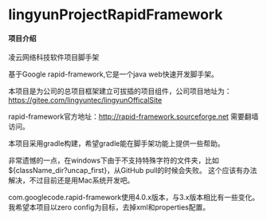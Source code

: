 # lingyunProjectRapidFramework

#### 项目介绍

凌云网络科技软件项目脚手架

基于Google rapid-framework,它是一个java web快速开发脚手架。

本项目是为公司的总项目框架建立可拔插的项目组件，公司项目地址为： https://gitee.com/lingyuntec/lingyunOfficalSite

rapid-framework官方地址：http://rapid-framework.sourceforge.net 需要翻墙访问。

本项目采用gradle构建，希望gradle能在脚手架功能上提供一些帮助。

非常遗憾的一点，在windows下由于不支持特殊字符的文件夹，比如${className_dir?uncap_first}，从GitHub pull的时候会失败。
这个应该有办法解决，不过目前还是用Mac系统开发吧。

com.googlecode.rapid-framework使用4.0.x版本，与3.x版本相比有一些变化。我希望本项目以zero config为目标，去掉xml和properties配置。

